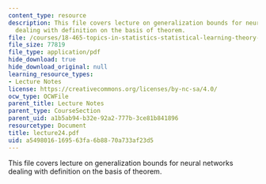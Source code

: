 ```yaml
---
content_type: resource
description: This file covers lecture on generalization bounds for neural networks
  dealing with definition on the basis of theorem.
file: /courses/18-465-topics-in-statistics-statistical-learning-theory-spring-2007/a5498016169563fa6b8870a733af23d5_lecture24.pdf
file_size: 77819
file_type: application/pdf
hide_download: true
hide_download_original: null
learning_resource_types:
- Lecture Notes
license: https://creativecommons.org/licenses/by-nc-sa/4.0/
ocw_type: OCWFile
parent_title: Lecture Notes
parent_type: CourseSection
parent_uid: a1b5ab94-b32e-92a2-777b-3ce81b841896
resourcetype: Document
title: lecture24.pdf
uid: a5498016-1695-63fa-6b88-70a733af23d5
---
```

This file covers lecture on generalization bounds for neural networks dealing with definition on the basis of theorem.